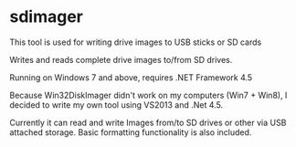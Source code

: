 # sdimager
This tool is used for writing drive images to USB sticks or SD cards

Writes and reads complete drive images to/from SD drives. 

Running on Windows 7 and above, requires .NET Framework 4.5

Because Win32DiskImager didn't work on my computers (Win7 + Win8), I decided to write my own tool using VS2013 and .Net 4.5. 

Currently it can read and write Images from/to SD drives or other via USB attached storage. Basic formatting functionality is also included.
